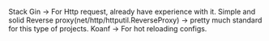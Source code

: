 Stack
Gin -> For Http request, already have experience with it. Simple and solid
Reverse proxy(net/http/httputil.ReverseProxy) -> pretty much standard for this type of projects.
Koanf -> For hot reloading configs.

